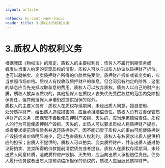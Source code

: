 ```yaml
---
layout: article

refbook: kc-cont-bank-basic
reader_title: 3.质权人的权利义务
---
```


# 3.质权人的权利义务

根据我国《物权法》的规定，质权人的主要权利有：债务人不履行到期债务或<br />
      者发生当事人约定的实现质权的情形，质权人可以与出质人协议以质押财产折价，<br />
      也可以就拍卖、变卖质押财产所得的价款优先受偿。质押财产折价或者变卖的，应<br />
      当参照市场价格。质权人有权收取质押财产的孳息，但合同另有约定的除外；这里<br />
      的孳息应当先充抵收取孳息的费用。质权人可以放弃质权。债务人以自己的财产出<br />
      质，质权人放弃该质权的，其他担保人在质权人丧失优先受偿权益的范围内免除担<br />
      保责任，但其他担保人承诺仍然提供担保的除外。<br />
      质权人的主要义务有：质权人在质权存续期间，未经出质人同意，擅自使用、<br />
      处分质押财产，给出质人造成损害的，应当承担赔偿责任。质权人负有妥善保管质<br />
      押财产的义务；因保管不善致使质押财产毁损、灭失的，应当承担赔偿责任。质权<br />
      人的行为可能使质押财产毁损、灭失的，出质人可以要求质权人将质押财产提存，<br />
      或者要求提前清偿债务并返还质押财产。因不能归责于质权人的事由可能使质押财<br />
      产毁损或者价值明显减少，足以危害质权人权利的，质权人有权要求出质人提供相<br />
      应的担保；出质人不提供的，质权人可以拍卖、变卖质押财产，并与出质人通过协<br />
      议将拍卖、变卖所得的价款提前清偿债务或者提存。质权人在质权存续期间，未经<br />
      出质人同意转质，造成质押财产毁损、灭失的，应当向出质人承担赔偿责任。债务<br />
      人履行债务或者出质人提前清偿所担保的债权的，质权人应当返还质押财产。